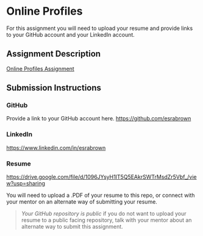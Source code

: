 # Online Profiles
For this assignment you will need to upload your resume and provide links to your GitHub account and your LinkedIn account.

## Assignment Description
[Online Profiles Assignment](https://education.launchcode.org/liftoff/modules/assignments/online-profiles)

## Submission Instructions
 
### GitHub
Provide a link to your GitHub account here.
https://github.com/esrabrown

### LinkedIn
https://www.linkedin.com/in/esrabrown

### Resume
https://drive.google.com/file/d/1096JYsyH1IT5Q5EAkrSWTrMsdZr5Vbf_/view?usp=sharing

You will need to upload a .PDF of your resume to this repo, or connect with your mentor on an alternate way of submitting your resume.

> *Your GitHub repository is public* if you do not want to upload your resume to a public facing repository, talk with your mentor about an alternate way to submit this assignment.
